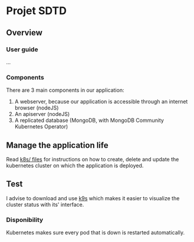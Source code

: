# Projet SDTD

## Overview
### User guide
...
### Components
There are 3 main components in our application:
1) A webserver, because our application is accessible through an internet browser (nodeJS)
2) An apiserver (nodeJS)
3) A replicated database (MongoDB, with MongoDB Community Kubernetes Operator)

## Manage the application life
Read [k8s/ files](./k8s/README.md) for instructions on how to create, delete and update the kubernetes cluster on which the application is deployed.

## Test
I advise to download and use [k9s](https://k9scli.io/) which makes it easier to visualize the cluster status with its' interface.
### Disponibility
Kubernetes makes sure every pod that is down is restarted automatically.

